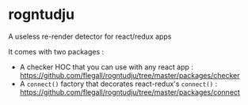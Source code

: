 # rogntudju
A useless re-render detector for react/redux apps

It comes with two packages : 
- A checker HOC that you can use with any react app : https://github.com/flegall/rogntudju/tree/master/packages/checker
- A `connect()` factory that decorates react-redux's `connect()` : https://github.com/flegall/rogntudju/tree/master/packages/connect
